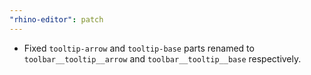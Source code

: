 ```yaml
---
"rhino-editor": patch
---
```


- Fixed `tooltip-arrow` and `tooltip-base` parts renamed to `toolbar__tooltip__arrow` and `toolbar__tooltip__base` respectively.
